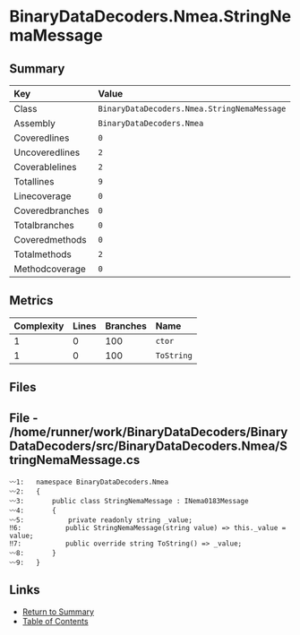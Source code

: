 ﻿# BinaryDataDecoders.Nmea.StringNemaMessage

## Summary

| Key             | Value                                       |
| :-------------- | :------------------------------------------ |
| Class           | `BinaryDataDecoders.Nmea.StringNemaMessage` |
| Assembly        | `BinaryDataDecoders.Nmea`                   |
| Coveredlines    | `0`                                         |
| Uncoveredlines  | `2`                                         |
| Coverablelines  | `2`                                         |
| Totallines      | `9`                                         |
| Linecoverage    | `0`                                         |
| Coveredbranches | `0`                                         |
| Totalbranches   | `0`                                         |
| Coveredmethods  | `0`                                         |
| Totalmethods    | `2`                                         |
| Methodcoverage  | `0`                                         |

## Metrics

| Complexity | Lines | Branches | Name       |
| :--------- | :---- | :------- | :--------- |
| 1          | 0     | 100      | `ctor`     |
| 1          | 0     | 100      | `ToString` |

## Files

## File - /home/runner/work/BinaryDataDecoders/BinaryDataDecoders/src/BinaryDataDecoders.Nmea/StringNemaMessage.cs

```CSharp
〰1:   namespace BinaryDataDecoders.Nmea
〰2:   {
〰3:       public class StringNemaMessage : INema0183Message
〰4:       {
〰5:           private readonly string _value;
‼6:           public StringNemaMessage(string value) => this._value = value;
‼7:           public override string ToString() => _value;
〰8:       }
〰9:   }
```

## Links

* [Return to Summary](Summary.md)
* [Table of Contents](../TOC.md)

